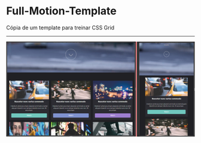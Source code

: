 # Full-Motion-Template
 Cópia de um template para treinar CSS Grid

***
![preview](./images/preview.png)